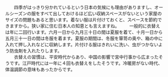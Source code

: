 　　四季がはっきり分かれているという日本の気候にも理由がありますし、オールシーズンの服をすべて出しておけるほど広い収納スペースがないという家屋のサイズの問題もあると思います。着ない服は片付けておくと、スペースを節約できますから。狭い家に住む日本人の知恵とも言えますね。
　　一般的に衣替えは年に二回行います。六月一日から九月三十日の間は夏服を着て、十月一日から五月三十一日の間は冬服を着ます。夏服の期間は、冬服を箪笥の奥や、箱の中に入れて押し入れなどに収納します。片付ける服はきれいに洗い、虫がつかないよう防虫剤を入れたりします。  
　　衣替えの習慣は、平安時代からあり、中国の影響で宮中行事から広まったそうです。江戸時代には一年に４回も衣替えをしたそうです。冷暖房がない時代、体温調節の意味もあったからです。